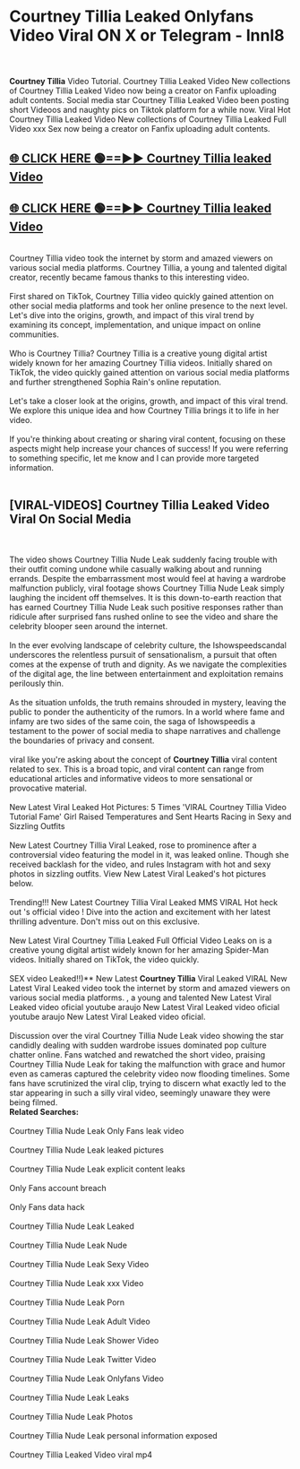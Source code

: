 <h1> Courtney Tillia Leaked Onlyfans Video Viral ON X or Telegram - lnnl8 </h1>

# 
<br>
<strong>Courtney Tillia</strong> Video Tutorial. Courtney Tillia Leaked Video New collections of  Courtney Tillia Leaked Video now being a creator on Fanfix uploading adult contents. Social media star Courtney Tillia Leaked Video been posting short Videoos and naughty pics on Tiktok platform for a while now. Viral Hot Courtney Tillia Leaked Video New collections of Courtney Tillia Leaked Full Video xxx Sex now being a creator on Fanfix uploading adult contents.
<br>

## [🌐 CLICK HERE 🟢==►► Courtney Tillia leaked Video ](https://onlyclips.site?title=Courtney_Tillia&ref=git)


## [🌐 CLICK HERE 🟢==►► Courtney Tillia leaked Video ](https://onlyclips.site?title=Courtney_Tillia&ref=git)

<br>
Courtney Tillia video took the internet by storm and amazed viewers on various social media platforms. Courtney Tillia, a young and talented digital creator, recently became famous thanks to this interesting video.
<br><br>
First shared on TikTok, Courtney Tillia video quickly gained attention on other social media platforms and took her online presence to the next level. Let's dive into the origins, growth, and impact of this viral trend by examining its concept, implementation, and unique impact on online communities.
<br><br>
Who is Courtney Tillia? Courtney Tillia is a creative young digital artist widely known for her amazing Courtney Tillia videos. Initially shared on TikTok, the video quickly gained attention on various social media platforms and further strengthened Sophia Rain's online reputation.
<br><br>
Let's take a closer look at the origins, growth, and impact of this viral trend. We explore this unique idea and how Courtney Tillia brings it to life in her video.
<br><br>
If you're thinking about creating or sharing viral content, focusing on these aspects might help increase your chances of success! If you were referring to something specific, let me know and I can provide more targeted information.
<br><br>
<h2>[VIRAL-VIDEOS] Courtney Tillia Leaked Video Viral On Social Media</h2>
<br><br>
The video shows Courtney Tillia Nude Leak suddenly facing trouble with their outfit coming undone while casually walking about and running errands. Despite the embarrassment most would feel at having a wardrobe malfunction publicly, viral footage shows Courtney Tillia Nude Leak simply laughing the incident off themselves. It is this down-to-earth reaction that has earned Courtney Tillia Nude Leak such positive responses rather than ridicule after surprised fans rushed online to see the video and share the celebrity blooper seen around the internet.
<br><br>
In the ever evolving landscape of celebrity culture, the Ishowspeedscandal underscores the relentless pursuit of sensationalism, a pursuit that often comes at the expense of truth and dignity. As we navigate the complexities of the digital age, the line between entertainment and exploitation remains perilously thin.
<br><br>
As the situation unfolds, the truth remains shrouded in mystery, leaving the public to ponder the authenticity of the rumors. In a world where fame and infamy are two sides of the same coin, the saga of Ishowspeedis a testament to the power of social media to shape narratives and challenge the boundaries of privacy and consent.
<br><br>
viral like you're asking about the concept of <strong>Courtney Tillia</strong> viral content related to sex. This is a broad topic, and viral content can range from educational articles and informative videos to more sensational or provocative material.
<br><br>
New Latest Viral Leaked Hot Pictures: 5 Times 'VIRAL Courtney Tillia Video Tutorial Fame' Girl Raised Temperatures and Sent Hearts Racing in Sexy and Sizzling Outfits
<br><br>
New Latest Courtney Tillia Viral Leaked, rose to prominence after a controversial video featuring the model in it, was leaked online. Though she received backlash for the video, and rules Instagram with hot and sexy photos in sizzling outfits. View New Latest Viral Leaked's hot pictures below.
<br><br>
Trending!!! New Latest Courtney Tillia Viral Leaked MMS VIRAL Hot heck out 's official video ! Dive into the action and excitement with her latest thrilling adventure. Don't miss out on this exclusive.
<br><br>
New Latest Viral Courtney Tillia Leaked Full Official Video Leaks on  is a creative young digital artist widely known for her amazing Spider-Man videos. Initially shared on TikTok, the video quickly.
<br><br>
SEX video Leaked!!)** New Latest <strong>Courtney Tillia</strong> Viral Leaked VIRAL New Latest Viral Leaked video took the internet by storm and amazed viewers on various social media platforms. , a young and talented New Latest Viral Leaked video oficial youtube araujo New Latest Viral Leaked video oficial youtube araujo New Latest Viral Leaked video oficial.
<br><br>
Discussion over the viral Courtney Tillia Nude Leak video showing the star candidly dealing with sudden wardrobe issues dominated pop culture chatter online. Fans watched and rewatched the short video, praising Courtney Tillia Nude Leak for taking the malfunction with grace and humor even as cameras captured the celebrity video now flooding timelines. Some fans have scrutinized the viral clip, trying to discern what exactly led to the star appearing in such a silly viral video, seemingly unaware they were being filmed.
<br>
<strong>Related Searches:</strong>
<br><br>
Courtney Tillia Nude Leak Only Fans leak video
<br><br>
Courtney Tillia Nude Leak leaked pictures
<br><br>
Courtney Tillia Nude Leak explicit content leaks
<br><br>
Only Fans account breach
<br><br>
Only Fans data hack
<br><br>
Courtney Tillia Nude Leak Leaked
<br><br>
Courtney Tillia Nude Leak Nude
<br><br>
Courtney Tillia Nude Leak Sexy Video
<br><br>
Courtney Tillia Nude Leak xxx Video
<br><br>
Courtney Tillia Nude Leak Porn
<br><br>
Courtney Tillia Nude Leak Adult Video
<br><br>
Courtney Tillia Nude Leak Shower Video
<br><br>
Courtney Tillia Nude Leak Twitter Video
<br><br>
Courtney Tillia Nude Leak Onlyfans Video
<br><br>
Courtney Tillia Nude Leak Leaks
<br><br>
Courtney Tillia Nude Leak Photos
<br><br>
Courtney Tillia Nude Leak personal information exposed
<br><br>
Courtney Tillia Leaked Video viral mp4
